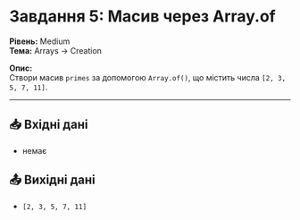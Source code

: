 # Завдання 5: Масив через Array.of

**Рівень:** Medium  
**Тема:** Arrays → Creation  

**Опис:**  
Створи масив `primes` за допомогою `Array.of()`, що містить числа `[2, 3, 5, 7, 11]`.

---

## 📥 Вхідні дані
- немає

## 📤 Вихідні дані
- `[2, 3, 5, 7, 11]`